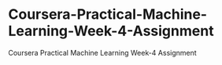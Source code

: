# Coursera-Practical-Machine-Learning-Week-4-Assignment
Coursera Practical Machine Learning Week-4 Assignment

